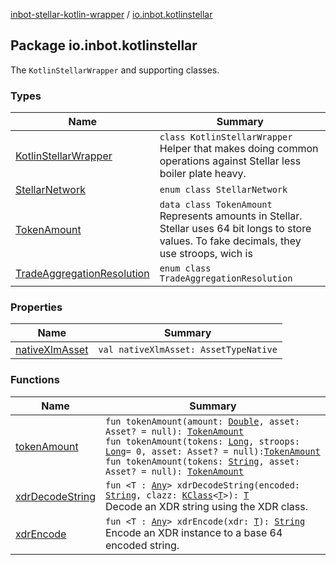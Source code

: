 [inbot-stellar-kotlin-wrapper](../index.md) / [io.inbot.kotlinstellar](./index.md)

## Package io.inbot.kotlinstellar

The `KotlinStellarWrapper` and supporting classes.

### Types

| Name | Summary |
|---|---|
| [KotlinStellarWrapper](-kotlin-stellar-wrapper/index.md) | `class KotlinStellarWrapper`<br>Helper that makes doing common operations against Stellar less boiler plate heavy. |
| [StellarNetwork](-stellar-network/index.md) | `enum class StellarNetwork` |
| [TokenAmount](-token-amount/index.md) | `data class TokenAmount`<br>Represents amounts in Stellar. Stellar uses 64 bit longs to store values. To fake decimals, they use stroops, wich is |
| [TradeAggregationResolution](-trade-aggregation-resolution/index.md) | `enum class TradeAggregationResolution` |

### Properties

| Name | Summary |
|---|---|
| [nativeXlmAsset](native-xlm-asset.md) | `val nativeXlmAsset: AssetTypeNative` |

### Functions

| Name | Summary |
|---|---|
| [tokenAmount](token-amount.md) | `fun tokenAmount(amount: `[`Double`](https://kotlinlang.org/api/latest/jvm/stdlib/kotlin/-double/index.html)`, asset: Asset? = null): `[`TokenAmount`](-token-amount/index.md)<br>`fun tokenAmount(tokens: `[`Long`](https://kotlinlang.org/api/latest/jvm/stdlib/kotlin/-long/index.html)`, stroops: `[`Long`](https://kotlinlang.org/api/latest/jvm/stdlib/kotlin/-long/index.html)` = 0, asset: Asset? = null): `[`TokenAmount`](-token-amount/index.md)<br>`fun tokenAmount(tokens: `[`String`](https://kotlinlang.org/api/latest/jvm/stdlib/kotlin/-string/index.html)`, asset: Asset? = null): `[`TokenAmount`](-token-amount/index.md) |
| [xdrDecodeString](xdr-decode-string.md) | `fun <T : `[`Any`](https://kotlinlang.org/api/latest/jvm/stdlib/kotlin/-any/index.html)`> xdrDecodeString(encoded: `[`String`](https://kotlinlang.org/api/latest/jvm/stdlib/kotlin/-string/index.html)`, clazz: `[`KClass`](https://kotlinlang.org/api/latest/jvm/stdlib/kotlin.reflect/-k-class/index.html)`<`[`T`](xdr-decode-string.md#T)`>): `[`T`](xdr-decode-string.md#T)<br>Decode an XDR string using the XDR class. |
| [xdrEncode](xdr-encode.md) | `fun <T : `[`Any`](https://kotlinlang.org/api/latest/jvm/stdlib/kotlin/-any/index.html)`> xdrEncode(xdr: `[`T`](xdr-encode.md#T)`): `[`String`](https://kotlinlang.org/api/latest/jvm/stdlib/kotlin/-string/index.html)<br>Encode an XDR instance to a base 64 encoded string. |
